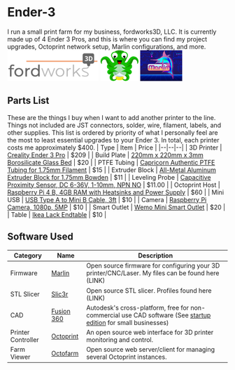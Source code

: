 # Ender-3
I run a small print farm for my business, fordworks3D, LLC. It is currently made up of 4 Ender 3 Pros, and this is where you can find my project upgrades, Octoprint network setup, Marlin configurations, and more.
<img src="Images/fordworks3D.png" alt="fordworks3D Logo" height="70"/> <img src="Images/octoprint.png" alt="Octoprint Logo" height="70"/> <img src="Images/marlin.jpg" alt="Marlin Logo" height="70"/> 

## Parts List
These are the things I buy when I want to add another printer to the line. Things not included are JST connectors, solder, wire, filament, labels, and other supplies. This list is ordered by priority of what I personally feel are the most to least essential upgrades to your Ender 3. In total, each printer costs me approximately $400.
| Type | Item | Price |
|--|--|--|
| 3D Printer | [Creality Ender 3 Pro](https://www.creality3dofficial.com/products/creality-ender-3-pro-3d-printer) | $209 |
| Build Plate | [220mm x 220mm x 3mm Borosilicate Glass Bed](https://www.amazon.com/s?k=220mm+borosilicate+glass+bed) | $20 |
| PTFE Tubing | [Capricorn Authentic PTFE Tubing for 1.75mm Filament](https://www.amazon.com/Authentic-Capricorn-Filament-Upgraded-Pneumatic/dp/B07PS3NH82/ref=sr_1_6?dchild=1&keywords=capricorn+ptfe&qid=1608003040&sr=8-6) | $15 |
| Extruder Block | [All-Metal Aluminum Extruder Block for 1.75mm Bowden](https://www.amazon.com/gp/product/B07B96QMN2/ref=ppx_yo_dt_b_asin_title_o07_s00?ie=UTF8&psc=1) | $11 |
| Leveling Probe | [Capacitive Proximity Sensor, DC 6-36V, 1-10mm, NPN NO](https://www.amazon.com/gp/product/B0746FYF5S/ref=ppx_yo_dt_b_asin_title_o01_s00?ie=UTF8&psc=1) | $11.00 |
| Octoprint Host | [Raspberry Pi 4 B, 4GB RAM with Heatsinks and Power Supply](https://vilros.com/collections/raspberry-pi-4/products/raspberry-pi-4-4gb-ram) | $60 |
| Mini USB | [USB Type A to Mini B Cable, 3ft](https://www.amazon.com/s?k=Mini+usb+cable&ref=nb_sb_noss_2) | $10 |
| Camera | [Raspberry Pi Camera, 1080p, 5MP](https://www.amazon.com/s?k=raspberry+pi+cam&ref=nb_sb_noss) | $10 |
| Smart Outlet | [Wemo Mini Smart Outlet](https://www.bestbuy.com/site/wemo-mini-wifi-smart-plug-white/5711458.p?skuId=5711458&ref=212&loc=1) | $20 |
| Table | [Ikea Lack Endtable](https://www.ikea.com/us/en/p/lack-side-table-black-20011408/) | $10 |

## Software Used
| Category | Name | Description |
|--|--|--|
| Firmware | [Marlin](https://marlinfw.org) | Open source firmware for configuring your 3D printer/CNC/Laser. My files can be found here (LINK) |
| STL Slicer | [Slic3r](https://slic3r.org) | Open source STL slicer. Profiles found here (LINK) |
| CAD | [Fusion 360](https://www.autodesk.com/products/fusion-360/overview) | Autodesk's cross-platform, free for non-commercial use CAD software (See [startup edition](https://www.autodesk.com/products/fusion-360/startups) for small businesses) |
| Printer Controller | [Octoprint](https://octoprint.org) | An open source web interface for 3D printer monitoring and control. |
| Farm Viewer | [Octofarm](https://octofarm.net) | Open source web server/client for managing several Octoprint instances. |